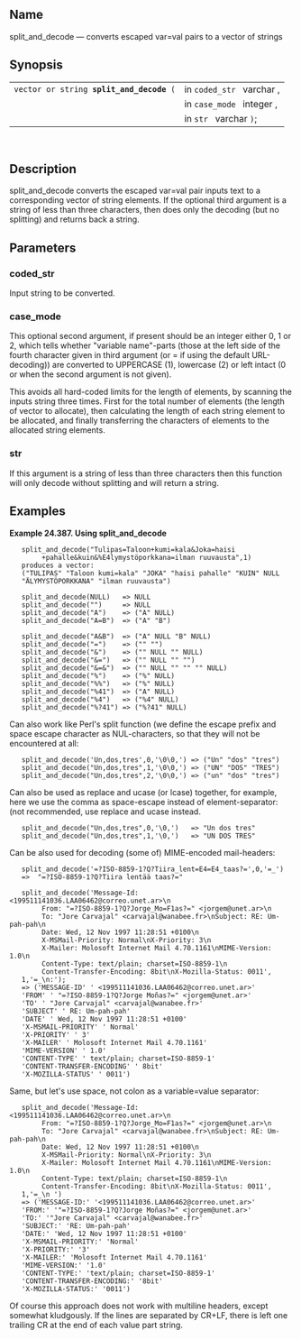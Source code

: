 <div>

<div>

</div>

<div>

## Name

split_and_decode — converts escaped var=val pairs to a vector of strings

</div>

<div>

## Synopsis

<div>

|                                               |                           |
|-----------------------------------------------|---------------------------|
| `vector or string `**`split_and_decode`**` (` | in `coded_str ` varchar , |
|                                               | in `case_mode ` integer , |
|                                               | in `str ` varchar `)`;    |

<div>

 

</div>

</div>

</div>

<div>

## Description

split_and_decode converts the escaped var=val pair inputs text to a
corresponding vector of string elements. If the optional third argument
is a string of less than three characters, then does only the decoding
(but no splitting) and returns back a string.

</div>

<div>

## Parameters

<div>

### coded_str

Input string to be converted.

</div>

<div>

### case_mode

This optional second argument, if present should be an integer either 0,
1 or 2, which tells whether "variable name"-parts (those at the left
side of the fourth character given in third argument (or = if using the
default URL-decoding)) are converted to UPPERCASE (1), lowercase (2) or
left intact (0 or when the second argument is not given).

This avoids all hard-coded limits for the length of elements, by
scanning the inputs string three times. First for the total number of
elements (the length of vector to allocate), then calculating the length
of each string element to be allocated, and finally transferring the
characters of elements to the allocated string elements.

</div>

<div>

### str

If this argument is a string of less than three characters then this
function will only decode without splitting and will return a string.

</div>

</div>

<div>

## Examples

<div>

**Example 24.387. Using split_and_decode**

<div>

``` programlisting
   split_and_decode("Tulipas=Taloon+kumi=kala&Joka=haisi
        +pahalle&kuin&%E4lymystöporkkana=ilman ruuvausta",1)
   produces a vector:
   ("TULIPAS" "Taloon kumi=kala" "JOKA" "haisi pahalle" "KUIN" NULL
   "ÄLYMYSTÖPORKKANA" "ilman ruuvausta")
```

``` programlisting
   split_and_decode(NULL)   => NULL
   split_and_decode("")     => NULL
   split_and_decode("A")    => ("A" NULL)
   split_and_decode("A=B")  => ("A" "B")

   split_and_decode("A&B")  => ("A" NULL "B" NULL)
   split_and_decode("=")    => ("" "")
   split_and_decode("&")    => ("" NULL "" NULL)
   split_and_decode("&=")   => ("" NULL "" "")
   split_and_decode("&=&")  => ("" NULL "" "" "" NULL)
   split_and_decode("%")    => ("%" NULL)
   split_and_decode("%%")   => ("%" NULL)
   split_and_decode("%41")  => ("A" NULL)
   split_and_decode("%4")   => ("%4" NULL)
   split_and_decode("%?41") => ("%?41" NULL)
```

Can also work like Perl's split function (we define the escape prefix
and space escape character as NUL-characters, so that they will not be
encountered at all:

``` programlisting
   split_and_decode('Un,dos,tres',0,'\0\0,') => ("Un" "dos" "tres")
   split_and_decode("Un,dos,tres",1,'\0\0,') => ("UN" "DOS" "TRES")
   split_and_decode("Un,dos,tres",2,'\0\0,') => ("un" "dos" "tres")
```

Can also be used as replace and ucase (or lcase) together, for example,
here we use the comma as space-escape instead of element-separator: (not
recommended, use replace and ucase instead.

``` programlisting
   split_and_decode("Un,dos,tres",0,'\0,')   => "Un dos tres"
   split_and_decode("Un,dos,tres",1,'\0,')   => "UN DOS TRES"
```

Can be also used for decoding (some of) MIME-encoded mail-headers:

``` programlisting
   split_and_decode('=?ISO-8859-1?Q?Tiira_lent=E4=E4_taas?=',0,'=_')
   =>  "=?ISO-8859-1?Q?Tiira lentää taas?="

   split_and_decode('Message-Id: <199511141036.LAA06462@correo.unet.ar>\n
        From: "=?ISO-8859-1?Q?Jorge_Mo=F1as?=" <jorgem@unet.ar>\n
        To: "Jore Carvajal" <carvajal@wanabee.fr>\nSubject: RE: Um-pah-pah\n
        Date: Wed, 12 Nov 1997 11:28:51 +0100\n
        X-MSMail-Priority: Normal\nX-Priority: 3\n
        X-Mailer: Molosoft Internet Mail 4.70.1161\nMIME-Version: 1.0\n
        Content-Type: text/plain; charset=ISO-8859-1\n
        Content-Transfer-Encoding: 8bit\nX-Mozilla-Status: 0011',
   1,'=_\n:');
   => ('MESSAGE-ID' ' <199511141036.LAA06462@correo.unet.ar>'
   'FROM' ' "=?ISO-8859-1?Q?Jorge Moñas?=" <jorgem@unet.ar>'
   'TO' ' "Jore Carvajal" <carvajal@wanabee.fr>'
   'SUBJECT' ' RE: Um-pah-pah'
   'DATE' ' Wed, 12 Nov 1997 11:28:51 +0100'
   'X-MSMAIL-PRIORITY' ' Normal'
   'X-PRIORITY' ' 3'
   'X-MAILER' ' Molosoft Internet Mail 4.70.1161'
   'MIME-VERSION' ' 1.0'
   'CONTENT-TYPE' ' text/plain; charset=ISO-8859-1'
   'CONTENT-TRANSFER-ENCODING' ' 8bit'
   'X-MOZILLA-STATUS' ' 0011')
```

Same, but let's use space, not colon as a variable=value separator:

``` programlisting
   split_and_decode('Message-Id: <199511141036.LAA06462@correo.unet.ar>\n
        From: "=?ISO-8859-1?Q?Jorge_Mo=F1as?=" <jorgem@unet.ar>\n
        To: "Jore Carvajal" <carvajal@wanabee.fr>\nSubject: RE: Um-pah-pah\n
        Date: Wed, 12 Nov 1997 11:28:51 +0100\n
        X-MSMail-Priority: Normal\nX-Priority: 3\n
        X-Mailer: Molosoft Internet Mail 4.70.1161\nMIME-Version: 1.0\n
        Content-Type: text/plain; charset=ISO-8859-1\n
        Content-Transfer-Encoding: 8bit\nX-Mozilla-Status: 0011',
   1,'=_\n ')
   => ('MESSAGE-ID:' '<199511141036.LAA06462@correo.unet.ar>'
   'FROM:' '"=?ISO-8859-1?Q?Jorge Moñas?=" <jorgem@unet.ar>'
   'TO:' '"Jore Carvajal" <carvajal@wanabee.fr>'
   'SUBJECT:' 'RE: Um-pah-pah'
   'DATE:' 'Wed, 12 Nov 1997 11:28:51 +0100'
   'X-MSMAIL-PRIORITY:' 'Normal'
   'X-PRIORITY:' '3'
   'X-MAILER:' 'Molosoft Internet Mail 4.70.1161'
   'MIME-VERSION:' '1.0'
   'CONTENT-TYPE:' 'text/plain; charset=ISO-8859-1'
   'CONTENT-TRANSFER-ENCODING:' '8bit'
   'X-MOZILLA-STATUS:' '0011')
```

Of course this approach does not work with multiline headers, except
somewhat kludgously. If the lines are separated by CR+LF, there is left
one trailing CR at the end of each value part string.

</div>

</div>

  

</div>

</div>
